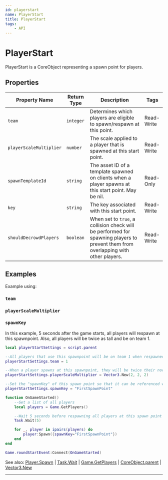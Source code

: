 ```yaml
---
id: playerstart
name: PlayerStart
title: PlayerStart
tags:
    - API
---
```


# PlayerStart

PlayerStart is a CoreObject representing a spawn point for players.

## Properties

| Property Name | Return Type | Description | Tags |
| -------- | ----------- | ----------- | ---- |
| `team` | `integer` | Determines which players are eligible to spawn/respawn at this point. | Read-Write |
| `playerScaleMultiplier` | `number` | The scale applied to a player that is spawned at this start point. | Read-Write |
| `spawnTemplateId` | `string` | The asset ID of a template spawned on clients when a player spawns at this start point. May be nil. | Read-Only |
| `key` | `string` | The key associated with this start point. | Read-Write |
| `shouldDecrowdPlayers` | `boolean` | When set to `true`, a collision check will be performed for spawning players to prevent them from overlapping with other players. | Read-Write |

## Examples

Example using:

### `team`

### `playerScaleMultiplier`

### `spawnKey`

In this example, 5 seconds after the game starts, all players will respawn at this spawnpoint. Also, all players will be twice as tall and be on team 1.

```lua
local playerStartSettings = script.parent

--All players that use this spawnpoint will be on team 1 when respawned
playerStartSettings.team = 1

--When a player spawns at this spawnpoint, they will be twice their normal size
playerStartSettings.playerScaleMultiplier = Vector3.New(2, 2, 2)

--Set the "spawnKey" of this spawn point so that it can be referenced when a player respawns
playerStartSettings.spawnKey = "FirstSpawnPoint"

function OnGameStarted()
    --Get a list of all players
    local players = Game.GetPlayers()

    --Wait 5 seconds before respawning all players at this spawn point
    Task.Wait(5)

    for _, player in ipairs(players) do
        player:Spawn({spawnKey="FirstSpawnPoint"})
    end
end

Game.roundStartEvent:Connect(OnGameStarted)
```

See also: [Player.Spawn](player.md) | [Task.Wait](task.md) | [Game.GetPlayers](game.md) | [CoreObject.parent](coreobject.md) | [Vector3.New](vector3.md)

---
